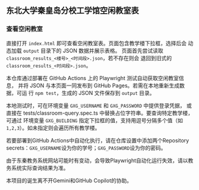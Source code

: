 ## 东北大学秦皇岛分校工学馆空闲教室表

### 查看空闲教室

直接打开 `index.html` 即可查看空闲教室表。页面包含教学楼下拉框，选择后会
动态加载 `output` 目录下的 JSON 数据并展示表格。
页面首先尝试读取 `classroom_results_<楼号>_<时间段>.json`，若不存在则会
退回到旧式的 `classroom_results_<时间段>.json`。

本仓库通过部署在 GitHub Actions 上的 Playwright 测试自动获取空闲教室信息，
并将 JSON 与本页面一同发布到 GitHub Pages。若需在本地重新生成数据，可运
行 `npm test`，生成的 JSON 文件保存到 `output` 目录。



本地测试时，可在环境变量 `GXG_USERNAME` 和 `GXG_PASSWORD` 中提供登录凭据，
或直接在 tests/classroom-query.spec.ts 中替换占位字符串。要查询特定教学楼，可通过
环境变量 `GXG_BUILDING` 指定下拉框的值，支持用逗号分隔多个值（如 `1,2,3`）。如未指定则会遍历所有教学楼。


若要部署到GitHub Actions中自动化执行，请在仓库设置中添加两个Repository secrets：`GXG_USERNAME`设为你的学号；`GXG_PASSWORD`设为你的密码。

由于东秦教务系统网站可能时有变动，会导致Playwright自动化运行失效，请以教务系统实际查询结果为准。

本项目的诞生离不开Gemini和GitHub Copilot的协助。
